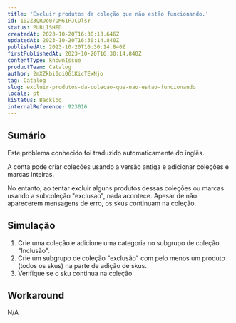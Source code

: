 ```yaml
---
title: 'Excluir produtos da coleção que não estão funcionando.'
id: 102Z3QRDo07OM6IPJCDlsY
status: PUBLISHED
createdAt: 2023-10-20T16:30:13.646Z
updatedAt: 2023-10-20T16:30:14.840Z
publishedAt: 2023-10-20T16:30:14.840Z
firstPublishedAt: 2023-10-20T16:30:14.840Z
contentType: knownIssue
productTeam: Catalog
author: 2mXZkbi0oi061KicTExNjo
tag: Catalog
slug: excluir-produtos-da-colecao-que-nao-estao-funcionando
locale: pt
kiStatus: Backlog
internalReference: 923016
---
```


## Sumário

<div class="alert alert-info">
  <p>Este problema conhecido foi traduzido automaticamente do inglês.</p>
</div>


A conta pode criar coleções usando a versão antiga e adicionar coleções e marcas inteiras.

No entanto, ao tentar excluir alguns produtos dessas coleções ou marcas usando a subcoleção "exclusao", nada acontece. Apesar de não aparecerem mensagens de erro, os skus continuam na coleção.

## Simulação



1. Crie uma coleção e adicione uma categoria no subgrupo de coleção "Inclusão".
2. Crie um subgrupo de coleção "exclusão" com pelo menos um produto (todos os skus) na parte de adição de skus.
3. Verifique se o sku continua na coleção

## Workaround


N/A





